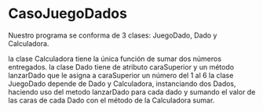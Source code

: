 # CasoJuegoDados

Nuestro programa se conforma de 3 clases: JuegoDado, Dado y Calculadora.

la clase Calculadora tiene la única función de sumar dos números entregados.
la clase Dado tiene de atributo caraSuperior y un método lanzarDado que le asigna a caraSuperior un número del 1 al 6
la clase JuegoDado depende de Dado y Calculadora, instanciando dos Dados, haciendo uso del metodo lanzarDado para cada dado y sumando el valor de las caras de cada Dado con el método de la Calculadora sumar.
